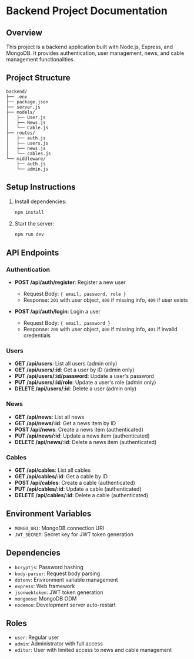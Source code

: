 # Backend Project Documentation

## Overview
This project is a backend application built with Node.js, Express, and MongoDB. It provides authentication, user management, news, and cable management functionalities.

## Project Structure
```
backend/
├── .env
├── package.json
├── server.js
├── models/
│   ├── User.js
│   ├── News.js
│   └── Cable.js
├── routes/
│   ├── auth.js
│   ├── users.js
│   ├── news.js
│   └── cables.js
└── middleware/
    ├── auth.js
    └── admin.js
```

## Setup Instructions
1. Install dependencies:
   ```bash
   npm install
   ```

2. Start the server:
   ```bash
   npm run dev
   ```

## API Endpoints

### Authentication
- **POST /api/auth/register**: Register a new user
  - Request Body: `{ email, password, role }`
  - Response: `201` with user object, `400` if missing info, `409` if user exists

- **POST /api/auth/login**: Login a user
  - Request Body: `{ email, password }`
  - Response: `200` with user object, `400` if missing info, `401` if invalid credentials

### Users
- **GET /api/users**: List all users (admin only)
- **GET /api/users/:id**: Get a user by ID (admin only)
- **PUT /api/users/:id/password**: Update a user's password
- **PUT /api/users/:id/role**: Update a user's role (admin only)
- **DELETE /api/users/:id**: Delete a user (admin only)

### News
- **GET /api/news**: List all news
- **GET /api/news/:id**: Get a news item by ID
- **POST /api/news**: Create a news item (authenticated)
- **PUT /api/news/:id**: Update a news item (authenticated)
- **DELETE /api/news/:id**: Delete a news item (authenticated)

### Cables
- **GET /api/cables**: List all cables
- **GET /api/cables/:id**: Get a cable by ID
- **POST /api/cables**: Create a cable (authenticated)
- **PUT /api/cables/:id**: Update a cable (authenticated)
- **DELETE /api/cables/:id**: Delete a cable (authenticated)

## Environment Variables
- `MONGO_URI`: MongoDB connection URI
- `JWT_SECRET`: Secret key for JWT token generation

## Dependencies
- `bcryptjs`: Password hashing
- `body-parser`: Request body parsing
- `dotenv`: Environment variable management
- `express`: Web framework
- `jsonwebtoken`: JWT token generation
- `mongoose`: MongoDB ODM
- `nodemon`: Development server auto-restart

## Roles
- `user`: Regular user
- `admin`: Administrator with full access
- `editor`: User with limited access to news and cable management